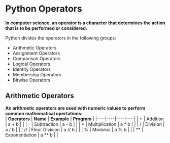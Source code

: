 # Python Operators

**In computer science, an operator is a character that determines the action that is to be performed or considered.**

Python divides the operators in the following groups:
* Arithmetic Operators
* Assignment Operators
* Comparison Operators
* Logical Operators
* Identity Operators
* Membership Operators
* Bitwise Operators

## Arithmetic Operators
**An arithmetic operators are used with numeric values to perform common mathematical opertations:** <br>
| **Operators** | **Name** | **Example** | **Program** |
|----|----|----|----|
| + | Addition | a + b |  |
| - | Subtraction | a - b | |
| * | Multiplication | a * b | |
| / | Division | a / b | |
| // | Floor Division | a // b | |
| % | Modulus | a % b | |
| ** | Exponentiation | a ** b | |
